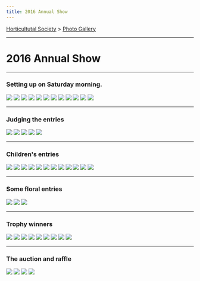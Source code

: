 ```yaml
---
title: 2016 Annual Show
---
```



[Horticultutal Society](/horticultural-society) > [Photo Gallery](/horticultural-society/PhotoGallery)

----

# 2016 Annual Show


----

### Setting up on Saturday morning.

![](https://lh3.googleusercontent.com/pw/ACtC-3eYqThnrRWTJ_PwzsJRz2YeYFr6yGwAHyNAO0jUI11wfSGiG6qWTvDfwUSn_bxOUrO00FUD2OGwJ6I44otL2J6znG6jlN1dE3Br9n8YmcpcvlExC3FQLYwQ7u8iV5B9dJXZbGDaCcJOzPmEqFQJUNE6=w800-h436-no?authuser=0)
![](https://lh3.googleusercontent.com/pw/ACtC-3cBnPdbnEDfPGG_FA460ROgQgkDvMdcDSEVUAoA1d2iEE6h-WteCVA8dH-FEbpVRZ5qmJ7-Zlgu6lAg87jLD7x_KlO7NboqeTtQkkHYrjHDcsaaZCFRANLXc4Zs3GYZUP4Gm3SF7cJ-kq5ae-pkcBLf=w770-h433-no?authuser=0)
![](https://lh3.googleusercontent.com/pw/ACtC-3d2RT6syQ2IjpxtrgLB4T1y64CYtpyTVCZ6N9nkRS-SX_HHpwWsiwz7fAfGnaT_7WPhC1O2uM1o9eOWCjpKM7faFmXtPtaWLlmhGCGwFLd8TBUvyE59KivXVaq7kwxZ7zlao8H9cyUJfO3V8L2lxiYJ=w657-h500-no?authuser=0)
![](https://lh3.googleusercontent.com/pw/ACtC-3eVg2PursQhBAxTAcdu9ZMEMqmcRxCUIV6DilI4mjxu1-uRJ-BwKH5yMqTJXqdP6LEtfsRLE1X7SifEsGYeliH8PGF9RzJctSH9Be7n1EwqYzzotsXA2qXE7KCqeC63PaCNKuU6IN79DHszejesgAaP=w599-h462-no?authuser=0)
![](https://lh3.googleusercontent.com/pw/ACtC-3fsbMz8lL6JTpkxyR8chzRPoScECiOQGpDveKIfGV1M060lTTqpiQqHHSjABxYPaahPpoKZMqMnFIVv5QED8PiC7PbcVjONQT45G7z2QY1gw-txkprcA2QO6fG8OLvS7tH9cELCtLGCEzoSUhjhiEjW=w668-h361-no?authuser=0)
![](https://lh3.googleusercontent.com/pw/ACtC-3f5No9Wzdd4IhmYZAd5wihJd9mOZLgQy6oFncbimeb0Bau_07CgQEIsIkcM3KZiVBQx9yT2tXulcXAGV0puvyzCWpZNWzkMA55h3S_NdE6YrxCkcDESQ_Xb756l-Zp5a5vGcieklkY20QBpYdDp4tTd=w703-h373-no?authuser=0)
![](https://lh3.googleusercontent.com/pw/ACtC-3eyPUXo936zcVXIDfL2KalScpSu11xUwRLu8d1hkMGg4GPqGCm-lsO_YdEx9rY1evdnkRe2VPB9dXtsI23kgvzxdm0TOrmTdM4rVKe0854Gw6BHvr0zMmlsxeFhFuM0Z_UZfoVv66rBUmqUGKIbjnsV=w639-h302-no?authuser=0)
![](https://lh3.googleusercontent.com/pw/ACtC-3d2qiAJ4dB2hjeLhplFINj9dbHPuvAFbpx9lP0dSbEviLGvm3JsIiUQDp5cEh8thgFQKb30sSKYW2iHhRvlV2Ug8gfEi5HZDIYRKDm5jHsQfir4eso4uVW9ek9fT4YUugt08LuDnroodctfCkGH79mZ=w567-h479-no?authuser=0)
![](https://lh3.googleusercontent.com/pw/ACtC-3evbpUDtBkC4HCWfaKpbYpIyWyQvF8ka9z1gdmQMBm0keexreYoVlwprUCrIzwOvzn2TosW7iC8l8SFVFXyJd23bstKwi3shRXcYNjwMwOC25eWdQmdcA2TVMCXWfNhCXsw4tGc75RLv2FHcXN0l2Y_=w612-h332-no?authuser=0)
![](https://lh3.googleusercontent.com/pw/ACtC-3cEIRAxH-WC_uJ-3Wv0s9pNHVp8ZNhqOBgSaco52jSAMHA9nfm2RFWHkn9IV_r1wFx1q4brz4tJ6_vDioOXD7MMjY6yDNYBEDw_F85Ao1rOi3kdMst9vyA4TnYTjlPgD90LwH1VezC36ZlILCXIoaDN=w701-h379-no?authuser=0)
![](https://lh3.googleusercontent.com/pw/ACtC-3fzjF4zJ-gz_ZN3ngGpAbAjDXyPG6cbsTpbao8RknlcWML7X0aDsMzHQ5taR0DY8e3py5pAes1ldjaytVS1uB7N7BUiVv-V0M25RI4PgPWj8wwTt9dxgTKPsqn0lvR38ds32CaIiYGvyP-nTSUYkmLg=w649-h464-no?authuser=0)
![](https://lh3.googleusercontent.com/pw/ACtC-3cgbHOSbdIW248adK5G0GBoQMA2dTOtuF5jBwnUbR81HFNd3T80QwMGhKtacYwz3uC_YoABv10pLpVNbKwaKseUJVQ-4jMSJYXbaAMmFHMKuVCqlj6apGKTECjrxrlvpeCmK9CIDWfXyIO3pCqQxNmU=w446-h258-no?authuser=0)


-----

### Judging the entries


![](https://lh3.googleusercontent.com/pw/ACtC-3dxXNNZ26cxsvuRdAaBRoHgSL405KS3I13RM0AwR5py4NpAOIrjNcfyGsqle_I6HxYwJKq4-6GECM-bshuuf2E0AYb1ajOsH3jMYcxisV7M7C3y3PphGDrTv5wcnoxsrsgcRDsPOtjuDWEOMs6C4bU7=w618-h471-no?authuser=0)
![](https://lh3.googleusercontent.com/pw/ACtC-3cGIQWvEntCZGSaJ7HL0_Hg7fQLz4y6___f4msXXtfvyCi8TiyTdqpDBsJF6pWJqL5fDTrTINw3uofln4FUO0n-SAw8TFcQnDm0N7sca0KQvaYxymEOCjzMniznrV8SGXx0jkEKEH_sfMjX3U40qeoU=w737-h499-no?authuser=0)
![](https://lh3.googleusercontent.com/pw/ACtC-3dz8pnWrAFDVMATPHMimcPOfPBWCnX5bCWbx8UmIxqGTIf-3vFkO7tfliHMFtAcNrHs7ibdqrYYdVciIIawBl8LIyKWyjm-3VTgf4dbrIOLfLKmF914wdHoR3LiinyFTp0lvDGDiSBsQILQrjB2mMAI=w757-h473-no?authuser=0)
![](https://lh3.googleusercontent.com/pw/ACtC-3ezopmiCSzybfGZUuU1Uv6lggFb_IdpV6B8g0h5galC1Rr9Yst041lvw3uIhL8T0dnS5AcOMW0qdrgN3hubsoyWch9_0-9BhOas4htGeLKwgkpvFAbk2QPlW97xV9gRJ_OQbjs1W-7jY040-GoYQJJQ=w392-h385-no?authuser=0)
![](https://lh3.googleusercontent.com/pw/ACtC-3c-_VTcPvEzOm4lR_OJbhGIX6v4_o321Nf7PwTWCkhfHd5NUV4_b3dbn6ChWNFgoEcqBvxP5C6L_4SgFEmNn3lG0M2ZRFEd3AOin0iUamvl4-xa7g9JZpwMtzQef16NZxUjfycu97r2QpmbZU2_9tZQ=w592-h365-no?authuser=0)


----

### Children's entries 

![](https://lh3.googleusercontent.com/pw/ACtC-3enRnk3c7fbGoEpZ36QbPql5_pWdpsr9R1dsilMupXlQ1wpX-1XaFiBIqOAN1C-3Tvs_Q7TW5AFOMFE_OFtfX25e9z_1lU48y59Kfusw0xVAkzDEG0g2h9Wlv4Qd6ApRBuBKszLGyPIojxBU3H5K23X=w645-h418-no?authuser=0)
![](https://lh3.googleusercontent.com/pw/ACtC-3ec7VzISzRBshAvbha40kn7IiZJHRykp-ILoogRwJxeza6MkXLhqihh4aY-nz3mFZm98l6PFbIAFFS8VnQd6MzbmOAHQkVvDhB_kv6cd5-_qrKwZtz8RgUXy4NbgY1Y0gs6xtUkj2eUM-r2NXRhjZbw=w624-h357-no?authuser=0)
![](https://lh3.googleusercontent.com/pw/ACtC-3dpQcbH4d0sF1GOR2ONJqFKNwyXyurSNwHFE23CaGC43kOIXBjOVLg0My1ZJAM-0MWjFpyERNXTGw3GTJnut0VTilre8rfJBzAh7AzLdKo__3KWgjFRXAEGBGEBb-qIyYyjJ0UWmtXRLdtJh9MEcP3M=w377-h513-no?authuser=0)
![](https://lh3.googleusercontent.com/pw/ACtC-3e8r81mVHKEBURgJynuoZJ1tFHnlxfpL7VDjVD_4Yseq8fEJQc3IlQdaw87nukwWVl62saAUVsktgU1O2q7vMmyf8TToq8R5_VKzsyqk-TPMhOvSAVUTVUtkt44XhIKh2bJ6X_X4cJaw4BtUj0I26y3=w428-h409-no?authuser=0)
![](https://lh3.googleusercontent.com/pw/ACtC-3fm4bOjD6oQZn1oDnuoZNE4-zd3oOUf-x1wKLxwx8Za2TynJ5YiBkGUswfC6a8iVHRlYypJhQGhD08OMAGrhA06NFuolp6BeIhen8T4q6pl7iTZX9M_exREpozXMmb0lEKr0FAsuKGk5d7lUKg_xivm=w466-h322-no?authuser=0)
![](https://lh3.googleusercontent.com/pw/ACtC-3f1hhLGW8YXMODsXt_x7tg99VemzeDruWMXLp1qr-aNBLFtGIUaFo0V62R3ZtKAEva7RSjwPBDvk0i4H56XezTOW8v4hA0n9AznswAJQ72Wl2rdOvjWE7kkWvhDtb6aYYe-noobRPoQaLKO9TVF1E2y=w419-h223-no?authuser=0)
![](https://lh3.googleusercontent.com/pw/ACtC-3fec9EaFXhdjFH7l0LvgsCHZ8YBtRsDFGkfvseEYRyhXgqMRWdF3avXTP3Pb1LCNyPq8beBB1b3_wAyB6t9qO-poDBCLBKmz2Y4qNziVjbAyR-PMDRtCIsvynR-Rx5ZgTdsp3wq9I6m_pkRdaqvAon0=w583-h418-no?authuser=0)
![](https://lh3.googleusercontent.com/pw/ACtC-3d5Nv8s78Yxv6F5ztijZe9EGMcxeVraN8fXER4hqgRUyUbZOHXTr7dlv_WBIgeNxHirGLDWtapVsa2Xs8igU5PgasnQg9suFBN2vy074STB9KGrRib4NkWHlXhzeztfnD5o2J9ycOsKJgl-GgkFLpGZ=w366-h353-no?authuser=0)
![](https://lh3.googleusercontent.com/pw/ACtC-3dffDpj2mMvlPzE2e11qKaIxaZWUYOZpQ0UTR3kBJPnK_O0B8x6nsugWN0LIjbRg6uwj4MQCAKwi3QSszEept43RACVVrDvcpHbSNh7T5Clo5aOZm9go2Qc_yOdOMwRjLEZPOySqRD7gIcdkrGrn-D3=w511-h299-no?authuser=0)
![](https://lh3.googleusercontent.com/pw/ACtC-3fVNcYz3sCEQs35X27D5MBYUz4x3zVxgyoxBtoQk4IJLXqdX84qULlmaMwyfhNOomcrkSMqDZOCTF3UORn6Gj7DVHRkK7YnLVE-Gql986m-t92ue-hNf5L5wpz7NvnfY4H9VIa9fsJIjuk4xzgebPxz=w782-h309-no?authuser=0)
![](https://lh3.googleusercontent.com/pw/ACtC-3fUKRso2Izh5AJU0blhAFIQsVEqigYfUww0H5Qi0va8B_ds-PqmZlyhVtNQDwEEZmmFSf3fORbRmi0ZGTAYWKxlETisdm7Pr4WsMxxrBOz2WKUK_mMRFSReBw3umMtFx8SH1kcetOmqpNmkH44cMN6t=w501-h324-no?authuser=0)
![](https://lh3.googleusercontent.com/pw/ACtC-3f99FVfyqpldtLCHDHucqxUo9JU52LYcyGDgiD1MMnoffzeDS6n2uLiNWPg8JYosFFWU89ucqb-QCY-sZddBG88F81cJqrEMmCaDJOg3sZ-95Br0aenkIKN-nkBGDWKHyTmpJ3qtx-iwhxf3ZXhQrM6=w223-h302-no?authuser=0)

----


### Some floral entries

![](https://lh3.googleusercontent.com/pw/ACtC-3fj9t0AoH6RPc-NXRIvsEucWTCHHgVa-vhbyTlXsC6934DRnMF06FhchUzuhTn3zG03JAC7872pHGK1xqyqQSqNpsZF8ZK-4qulQeyWVfZVTJy7kigY0y2oyn1BO3tD1DNYYJqpL52v8RVlQ0k_dOFq=w438-h383-no?authuser=0)
![](https://lh3.googleusercontent.com/pw/ACtC-3ftOJO-ttTP7VlOl6UQ0LkydbBiRBOi-4a7sSYrO7IZ4bDUfDFsutMjKV10wZzcgaw4V3nSQzL-NR-Z18dvaIic3Y_nQ8ftXiVz_OgCZWvEcnospADGDlZMzGQl_KrS8PouzOjiDXlHT19sZpLEU481=w316-h291-no?authuser=0)
![](https://lh3.googleusercontent.com/pw/ACtC-3dAtivUsdHKTPNjGIww_5XI3ctgzBaJ7qfzZ8KgKG7szCkimHejAsDz7zJVC_8A6LgrLqT0WX0hgIyiSj73R_Zs1dYi12y8Sn_qxvgoyjtBJzIXREODwcwDix2Y1aBeFxnyKx-KfaV41rsbrVvmrDld=w414-h362-no?authuser=0)


----

### Trophy winners 

![](https://lh3.googleusercontent.com/pw/ACtC-3ftwjb7NeHbuc5zKc2MXSGyiIxirULUmH1-fzopPS8srwCoX62Snp0QK9bHNBoeNkHh-uTRCennr4cFtOJXcimmF6biH-7bA1GjKe7BLraCeiPD1ZIZgjsEbLfp8mKTaUTze0RDzfbAk7uIT5t9hlav=w200-h283-no?authuser=0)
![](https://lh3.googleusercontent.com/pw/ACtC-3f6Rf09DupUP6tBJqP7gMlog1_Z-HEwHPMGmM1myxxFGT0sKXN0FkzT-xc75z2HqUvxQnp0706_Sihw-dYLVQsYmDfxIaW7-YCVNc1gLCf6ruowkYYucKUifTDWX1ViWD8iR3TiCy4xJeYiR_oOmJLD=w127-h199-no?authuser=0)
![](https://lh3.googleusercontent.com/pw/ACtC-3dGFlwPbvhmLa016Dt8vn4hjretvRy2Q8ZJ8npJR_QZgAdLqkp5LiaMQXJHO9YOPpu3NLaAdZ78FVndhByNKHpl0jPPKLs9zjr0830WLhUyEvvAMvdGtaSpHdrE0P_LvkpmRnIJsH_0DZz0FI6oVlTr=w241-h291-no?authuser=0)
![](https://lh3.googleusercontent.com/pw/ACtC-3dystnKWDi2kjZcthpybkMubPOsYsIRy4zrec-1Pfx4XxJOQZuRHRKeARyLYXINYelmsZfMQWTaZ0dAMkOA6sg-yirDqzmFTf7lg_Dzjrt4u7zmosXscSxCZsIOgOjXduL07s9Yi1JSXrTV_0tFvLvP=w473-h373-no?authuser=0)
![](https://lh3.googleusercontent.com/pw/ACtC-3dmCcvffgF26dQfxiY20WfSgS6kXZnVnY6Sdn6secy_upChJV3InLOypgTwAJurdAP2rJ6ew_NWN-PAl8DgQNE59OzcSA8qLXgQLcDZCVPK1e5KJqjQSfAx_3PqfTf0Gw5ZYbR-KsolpCbi-9guKCNV=w413-h385-no?authuser=0)
![](https://lh3.googleusercontent.com/pw/ACtC-3eIHG7w6uy8Ynuz8BTciSjiL7yRyU4RmrayXacl2AQD2e2m5PjEcDvtwHa8eGGRQNbJPw9YVIqlG-TqYSpMic7VU65McR7W8AWcaBNZaCbgqCcdfJUL0mrszU4-SLS_sMtkhdQ0YI3zKjSWsQ3HHQq9=w488-h461-no?authuser=0)
![](https://lh3.googleusercontent.com/pw/ACtC-3f8aV0YLdDl09eIDMBx5oepOGFVfUSs8fxNCnq-BnhoTb74ggsbSxggDctfx7vIY-_1deU00eMbgi-y7qRvqN_Z24YtsiJSxM-AbEzyOsXoEFaGD2Jn3QvO7iXMQHY6RRpt1ZVm8oCRSdaRM77vncMW=w641-h509-no?authuser=0)
![](https://lh3.googleusercontent.com/pw/ACtC-3fZ99wdlLf0vjvSq-Ifq3tPp5l7kSl576ox2EdQTUq-FF_r6NkMO1GKcf1YNI2CauYqZZR_LU0wf9oUcJr_3ok5Oc8ge1Hiegm-DtEEt9hNxQzh5lO3L4Xf8LMgBKSOdU1zk1PIteh3c_dxlVKQ8ba_=w292-h528-no?authuser=0)
![](https://lh3.googleusercontent.com/pw/ACtC-3e1LNu9UiNCeXHSfSuZHSYp8fyIcKckHFxWVOVRslxfqfTJINFtqJVP9zbwtzgViuBZD9gtLvVGnrMidruoR-tZ11ykoMswV3tFrzPnEGV9dQTKCYiZczeBZRwMjxguunGw0mCFXhLOjMJDrHy2YQgM=w352-h494-no?authuser=0)

----

### The auction and raffle

![](https://lh3.googleusercontent.com/pw/ACtC-3c5iJYuXBP70L7wZhVmwPewMUxiCkE1o1vVmRhPyQdHXXqUSsmAmesZ1DFtyaXjKcQfpAdh_zJTBj7EPlnzk06XG6Mfp_77XgmHm8iQ8NC7yS7WZgI7kHqU0q72eV42W6j8GYjhCg69zZcBrLmp_vwZ=w654-h445-no?authuser=0)
![](https://lh3.googleusercontent.com/pw/ACtC-3e-oLEV6LuiRPenBRajnrdGkXHAw86tn5Km0sGnbD1JgnuxPwqSxXGZC8DS_n8DmyxXsVsbzSDNaXsDuHRcbw5knPVEg1oYLbvL2NTi8qNjTTUmLocGu265DHlNRBlRygIrqmKoqh6fyDMOaggDLZ9n=w303-h319-no?authuser=0)
![](https://lh3.googleusercontent.com/pw/ACtC-3fkOzOl-hgalB2_W8PTKHeq28g1NKlZhmFrkUy-LC3a5Jend2NfRXblGGzSOLMKB6i1GZTqdzab8vMC-FEzgrjBIqHVNks67iBSuouKoM2WIt_rXQLBE_8CdAs6sqcKlOrnfM1p0vhCof_qeSMlS41C=w725-h418-no?authuser=0)
![](https://lh3.googleusercontent.com/pw/ACtC-3evLs89EWP6MiMJFdv5m8wxpXD-joyOsusf2WJH26lDndklKojY9E_J4Jie-gDL_k75W86qLFXGJA55LoyaDaN0KoX8w0rzFgBvM9SDbjUPZnATGasZSkYxd8wufgWKoigTbulD9ZJE1Cwg3Fz4ZAJM=w175-h234-no?authuser=0)





